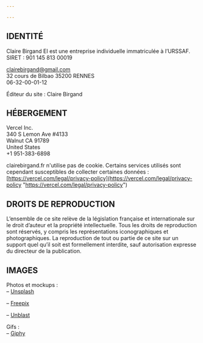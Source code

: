 ```yaml
---

---
```

## IDENTITÉ

Claire Birgand EI est une entreprise individuelle immatriculée à l’URSSAF.  
SIRET : 901 145 813 00019

clairebirgand@gmail.com  
32 cours de Bilbao 35200 RENNES  
06-32-00-01-12

Éditeur du site : Claire Birgand

## HÉBERGEMENT

Vercel Inc.  
340 S Lemon Ave #4133  
Walnut CA 91789  
United States  
\+1 951-383-6898

clairebirgand.fr n'utilise pas de cookie. Certains services utilisés sont cependant susceptibles de collecter certaines données : [https://vercel.com/legal/privacy-policy](https://vercel.com/legal/privacy-policy "https://vercel.com/legal/privacy-policy")

## DROITS DE REPRODUCTION

L’ensemble de ce site relève de la législation française et internationale sur le droit d’auteur et la propriété intellectuelle. Tous les droits de reproduction sont réservés, y compris les représentations iconographiques et photographiques. La reproduction de tout ou partie de ce site sur un support quel qu’il soit est formellement interdite, sauf autorisation expresse du directeur de la publication.

## IMAGES

Photos et mockups :  
– [Unsplash](https://unsplash.com/)

– [Freepix](https://www.freepik.com/)

– [Unblast](https://unblast.com/)

Gifs :  
– [Giphy](https://giphy.com/)